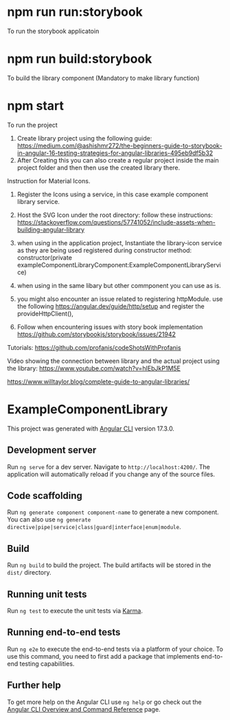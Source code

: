# npm run run:storybook 
To run the storybook applicatoin

# npm run build:storybook
To build the library component (Mandatory to make library function) 

# npm start
To run the project

1. Create library project using the following guide: https://medium.com/@ashishmr272/the-beginners-guide-to-storybook-in-angular-16-testing-strategies-for-angular-libraries-495eb9df5b32
2.  After Creating this you can also create a regular project inside the main project folder and then then use the created library there.



Instruction for Material Icons.


1. Register the Icons using a service, in this case example component library service.
2. Host the SVG Icon under the root directory: follow these instructions:  https://stackoverflow.com/questions/57741052/include-assets-when-building-angular-library
3. when using in the application project, Instantiate the library-icon service as they are being used registered during constructor method:
constructor(private exampleComponentLibraryComponent:ExampleComponentLibraryService)

4. when using in the same libary but other commponent you can use as is.
5. you might also encounter an issue related to registering httpModule.
use the following https://angular.dev/guide/http/setup and register the provideHttpClient(),

6. Follow when encountering issues with story book implementation
https://github.com/storybookjs/storybook/issues/21942


Tutorials:
https://github.com/profanis/codeShotsWithProfanis

Video showing the connection between library and the actual project using the library:
https://www.youtube.com/watch?v=hIEbJkP1M5E


https://www.willtaylor.blog/complete-guide-to-angular-libraries/


# ExampleComponentLibrary

This project was generated with [Angular CLI](https://github.com/angular/angular-cli) version 17.3.0.

## Development server

Run `ng serve` for a dev server. Navigate to `http://localhost:4200/`. The application will automatically reload if you change any of the source files.

## Code scaffolding

Run `ng generate component component-name` to generate a new component. You can also use `ng generate directive|pipe|service|class|guard|interface|enum|module`.

## Build

Run `ng build` to build the project. The build artifacts will be stored in the `dist/` directory.

## Running unit tests

Run `ng test` to execute the unit tests via [Karma](https://karma-runner.github.io).

## Running end-to-end tests

Run `ng e2e` to execute the end-to-end tests via a platform of your choice. To use this command, you need to first add a package that implements end-to-end testing capabilities.

## Further help

To get more help on the Angular CLI use `ng help` or go check out the [Angular CLI Overview and Command Reference](https://angular.io/cli) page.
